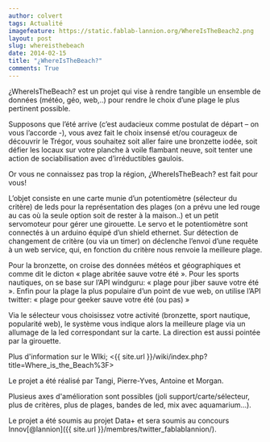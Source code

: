 ```yaml
---
author: colvert
tags: Actualité
imagefeature: https://static.fablab-lannion.org/WhereIsTheBeach2.png
layout: post
slug: whereisthebeach
date: 2014-02-15
title: "¿WhereIsTheBeach?"
comments: True
---
```

¿WhereIsTheBeach? est un projet qui vise à rendre tangible un ensemble de
données (météo, géo, web,..) pour rendre le choix d’une plage le plus
pertinent possible.

Supposons que l’été arrive (c’est audacieux comme postulat de départ – on vous
l’accorde -), vous avez fait le choix insensé et/ou courageux de découvrir le
Trégor, vous souhaitez soit aller faire une bronzette iodée, soit défier les
locaux sur votre planche à voile flambant neuve, soit tenter une action de
sociabilisation avec d’irréductibles gaulois.

Or vous ne connaissez pas trop la région, ¿WhereIsTheBeach? est fait pour
vous!

L’objet consiste en une carte munie d’un potentiomètre (sélecteur du critère)
de leds pour la représentation des plages (on a prévu une led rouge au cas où
la seule option soit de rester à la maison..) et un petit servomoteur pour
gérer une girouette. Le servo et le potentiomètre sont connectés à un arduino
équipé d’un shield ethernet. Sur détection de changement de critère (ou via un
timer) on déclenche l’envoi d’une requête à un web service, qui, en fonction
du critère nous renvoie la meilleure plage.

Pour la bronzette, on croise des données météos et géographiques et comme dit
le dicton « plage abritée sauve votre été ». Pour les sports nautiques, on se
base sur l’API windguru: « plage pour jiber sauve votre été ». Enfin pour la
plage la plus populaire d’un point de vue web, on utilise l’API twitter: «
plage pour geeker sauve votre été (ou pas) »

Via le sélecteur vous choisissez votre activité (bronzette, sport nautique,
popularité web), le système vous indique alors la meilleure plage via un
allumage de la led correspondant sur la carte. La direction est aussi pointée
par la girouette.

Plus d'information sur le WIki; <{{ site.url }}/wiki/index.php?title=Where_is_the_Beach%3F>

Le projet a été réalisé par Tangi, Pierre-Yves, Antoine et Morgan.

Plusieus axes d'amélioration sont possibles (joli support/carte/sélecteur,
plus de critères, plus de plages, bandes de led, mix avec aquamarium…).

Le projet a été soumis au projet Data+ et sera soumis au concours
Innov[@lannion]({{ site.url }}/membres/twitter_fablablannion/).


